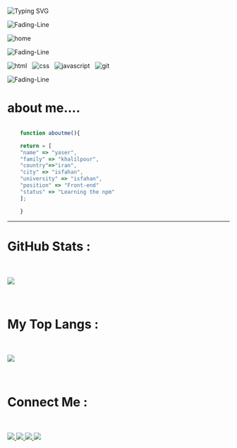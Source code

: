 ![Typing SVG](https://readme-typing-svg.demolab.com?font=Fira+Code&weight=900&size=36&pause=1000&color=F70000&center=true&vCenter=true&width=1500&height=100&lines=Hi+there+👋;I'm+yaser+khalilpour!;Good+to+see+you!)

![Fading-Line](https://user-images.githubusercontent.com/74038190/212284100-561aa473-3905-4a80-b561-0d28506553ee.gif)

![home](https://user-images.githubusercontent.com/90236635/232446433-d5540fa2-fe28-4bb8-b929-cdb51fe61336.gif)


![Fading-Line](https://user-images.githubusercontent.com/74038190/212284100-561aa473-3905-4a80-b561-0d28506553ee.gif)

![html](https://img.shields.io/badge/HTML5-E34F26?style=for-the-badge&logo=html5&logoColor=white) &nbsp; ![css](https://img.shields.io/badge/CSS3-1572B6?style=for-the-badge&logo=css3&logoColor=white) &nbsp; ![javascript](https://img.shields.io/badge/JavaScript-323330?style=for-the-badge&logo=javascript&logoColor=F7DF1E) &nbsp;  ![git](  https://img.shields.io/badge/GIT-E44C30?style=for-the-badge&logo=git&logoColor=white)



![Fading-Line](https://user-images.githubusercontent.com/74038190/212284100-561aa473-3905-4a80-b561-0d28506553ee.gif)


# about me....

```javascript

    function aboutme(){

    return = [
    "name" => "yaser",
    "family" => "khalilpour",
    "country"=>"iran",
    "city" => "isfahan",
    "university" => "isfahan",
    "position" => "Front-end"
    "status" => "Learning the npm"
    ];

    }
```
---

# GitHub Stats :

<br>
<br>
<img src="https://github-readme-stats.vercel.app/api?username=yaserkhalilpour&show_icons=true&theme=cobalt"/>
<br>
<br>
<br>

# My Top Langs :

<br>
<br>

<img src="https://github-readme-stats.vercel.app/api/top-langs/?username=yaserkhalilpour&layout=compact"/>
<br>
<br>
<br>

# Connect Me :
<br>
<br>

<a href="#">
  <img src="  https://img.shields.io/badge/Telegram-2CA5E0?style=for-the-badge&logo=telegram&logoColor=white">
</a>
<a href="#">
  <img src=" https://img.shields.io/badge/Instagram-E4405F?style=for-the-badge&logo=instagram&logoColor=white">
</a>
<a href="#">
  <img src="https://img.shields.io/badge/LinkedIn-0077B5?style=for-the-badge&logo=linkedin&logoColor=white">
</a>
<a href="#">
  <img src="https://img.shields.io/badge/GitHub-100000?style=for-the-badge&logo=github&logoColor=white">
</a>
